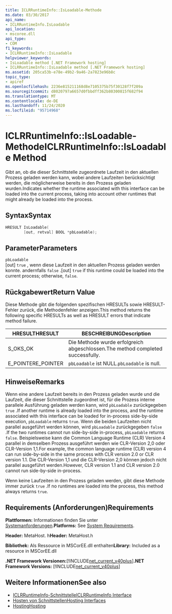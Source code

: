 ```yaml
---
title: ICLRRuntimeInfo::IsLoadable-Methode
ms.date: 03/30/2017
api_name:
- ICLRRuntimeInfo.IsLoadable
api_location:
- mscoree.dll
api_type:
- COM
f1_keywords:
- ICLRRuntimeInfo::IsLoadable
helpviewer_keywords:
- IsLoadable method [.NET Framework hosting]
- ICLRRuntimeInfo::IsLoadable method [.NET Framework hosting]
ms.assetid: 205ca53b-e78e-49b2-9a46-2a7823e96b8c
topic_type:
- apiref
ms.openlocfilehash: 2236e815211168d8e7105375b75f30128f7f209a
ms.sourcegitcommit: d8020797a6657d0fbbdff362b80300815f682f94
ms.translationtype: MT
ms.contentlocale: de-DE
ms.lasthandoff: 11/24/2020
ms.locfileid: "95714968"
---
```

# <a name="iclrruntimeinfoisloadable-method"></a><span data-ttu-id="dc66c-102">ICLRRuntimeInfo::IsLoadable-Methode</span><span class="sxs-lookup"><span data-stu-id="dc66c-102">ICLRRuntimeInfo::IsLoadable Method</span></span>

<span data-ttu-id="dc66c-103">Gibt an, ob die dieser Schnittstelle zugeordnete Laufzeit in den aktuellen Prozess geladen werden kann, wobei andere Laufzeiten berücksichtigt werden, die möglicherweise bereits in den Prozess geladen wurden.</span><span class="sxs-lookup"><span data-stu-id="dc66c-103">Indicates whether the runtime associated with this interface can be loaded into the current process, taking into account other runtimes that might already be loaded into the process.</span></span>  
  
## <a name="syntax"></a><span data-ttu-id="dc66c-104">Syntax</span><span class="sxs-lookup"><span data-stu-id="dc66c-104">Syntax</span></span>  
  
```cpp  
HRESULT IsLoadable(  
        [out, retval] BOOL *pbLoadable);  
```  
  
## <a name="parameters"></a><span data-ttu-id="dc66c-105">Parameter</span><span class="sxs-lookup"><span data-stu-id="dc66c-105">Parameters</span></span>  

 `pbLoadable`  
 <span data-ttu-id="dc66c-106">[out] `true` , wenn diese Laufzeit in den aktuellen Prozess geladen werden konnte. andernfalls `false` .</span><span class="sxs-lookup"><span data-stu-id="dc66c-106">[out] `true` if this runtime could be loaded into the current process; otherwise, `false`.</span></span>  
  
## <a name="return-value"></a><span data-ttu-id="dc66c-107">Rückgabewert</span><span class="sxs-lookup"><span data-stu-id="dc66c-107">Return Value</span></span>  

 <span data-ttu-id="dc66c-108">Diese Methode gibt die folgenden spezifischen HRESULTs sowie HRESULT-Fehler zurück, die Methodenfehler anzeigen.</span><span class="sxs-lookup"><span data-stu-id="dc66c-108">This method returns the following specific HRESULTs as well as HRESULT errors that indicate method failure.</span></span>  
  
|<span data-ttu-id="dc66c-109">HRESULT</span><span class="sxs-lookup"><span data-stu-id="dc66c-109">HRESULT</span></span>|<span data-ttu-id="dc66c-110">BESCHREIBUNG</span><span class="sxs-lookup"><span data-stu-id="dc66c-110">Description</span></span>|  
|-------------|-----------------|  
|<span data-ttu-id="dc66c-111">S_OK</span><span class="sxs-lookup"><span data-stu-id="dc66c-111">S_OK</span></span>|<span data-ttu-id="dc66c-112">Die Methode wurde erfolgreich abgeschlossen.</span><span class="sxs-lookup"><span data-stu-id="dc66c-112">The method completed successfully.</span></span>|  
|<span data-ttu-id="dc66c-113">E_POINTER</span><span class="sxs-lookup"><span data-stu-id="dc66c-113">E_POINTER</span></span>|<span data-ttu-id="dc66c-114">`pbLoadable` ist NULL.</span><span class="sxs-lookup"><span data-stu-id="dc66c-114">`pbLoadable` is null.</span></span>|  
  
## <a name="remarks"></a><span data-ttu-id="dc66c-115">Hinweise</span><span class="sxs-lookup"><span data-stu-id="dc66c-115">Remarks</span></span>  

 <span data-ttu-id="dc66c-116">Wenn eine andere Laufzeit bereits in den Prozess geladen wurde und die Laufzeit, die dieser Schnittstelle zugeordnet ist, für die Prozess interne parallele Ausführung geladen werden kann, wird `pbLoadable` zurückgegeben `true` .</span><span class="sxs-lookup"><span data-stu-id="dc66c-116">If another runtime is already loaded into the process, and the runtime associated with this interface can be loaded for in-process side-by-side execution, `pbLoadable` returns `true`.</span></span> <span data-ttu-id="dc66c-117">Wenn die beiden Laufzeiten nicht parallel ausgeführt werden können, wird `pbLoadable` zurückgegeben `false` .</span><span class="sxs-lookup"><span data-stu-id="dc66c-117">If the two runtimes cannot run side-by-side in-process, `pbLoadable` returns `false`.</span></span> <span data-ttu-id="dc66c-118">Beispielsweise kann die Common Language Runtime (CLR) Version 4 parallel in demselben Prozess ausgeführt werden wie CLR-Version 2,0 oder CLR-Version 1,1.</span><span class="sxs-lookup"><span data-stu-id="dc66c-118">For example, the common language runtime (CLR) version 4 can run side-by-side in the same process with CLR version 2.0 or CLR version 1.1.</span></span> <span data-ttu-id="dc66c-119">Die CLR-Version 1,1 und die CLR-Version 2,0 können jedoch nicht parallel ausgeführt werden.</span><span class="sxs-lookup"><span data-stu-id="dc66c-119">However, CLR version 1.1 and CLR version 2.0 cannot run side-by-side in-process.</span></span>  
  
 <span data-ttu-id="dc66c-120">Wenn keine Laufzeiten in den Prozess geladen werden, gibt diese Methode immer zurück `true` .</span><span class="sxs-lookup"><span data-stu-id="dc66c-120">If no runtimes are loaded into the process, this method always returns `true`.</span></span>  
  
## <a name="requirements"></a><span data-ttu-id="dc66c-121">Requirements (Anforderungen)</span><span class="sxs-lookup"><span data-stu-id="dc66c-121">Requirements</span></span>  

 <span data-ttu-id="dc66c-122">**Plattformen:** Informationen finden Sie unter [Systemanforderungen](../../get-started/system-requirements.md).</span><span class="sxs-lookup"><span data-stu-id="dc66c-122">**Platforms:** See [System Requirements](../../get-started/system-requirements.md).</span></span>  
  
 <span data-ttu-id="dc66c-123">**Header:** MetaHost. h</span><span class="sxs-lookup"><span data-stu-id="dc66c-123">**Header:** MetaHost.h</span></span>  
  
 <span data-ttu-id="dc66c-124">**Bibliothek:** Als Ressource in MSCorEE.dll enthalten</span><span class="sxs-lookup"><span data-stu-id="dc66c-124">**Library:** Included as a resource in MSCorEE.dll</span></span>  
  
 <span data-ttu-id="dc66c-125">**.NET Framework Versionen:**[!INCLUDE[net_current_v40plus](../../../../includes/net-current-v40plus-md.md)]</span><span class="sxs-lookup"><span data-stu-id="dc66c-125">**.NET Framework Versions:** [!INCLUDE[net_current_v40plus](../../../../includes/net-current-v40plus-md.md)]</span></span>  
  
## <a name="see-also"></a><span data-ttu-id="dc66c-126">Weitere Informationen</span><span class="sxs-lookup"><span data-stu-id="dc66c-126">See also</span></span>

- [<span data-ttu-id="dc66c-127">ICLRRuntimeInfo-Schnittstelle</span><span class="sxs-lookup"><span data-stu-id="dc66c-127">ICLRRuntimeInfo Interface</span></span>](iclrruntimeinfo-interface.md)
- [<span data-ttu-id="dc66c-128">Hosten von Schnittstellen</span><span class="sxs-lookup"><span data-stu-id="dc66c-128">Hosting Interfaces</span></span>](hosting-interfaces.md)
- [<span data-ttu-id="dc66c-129">Hosting</span><span class="sxs-lookup"><span data-stu-id="dc66c-129">Hosting</span></span>](index.md)
